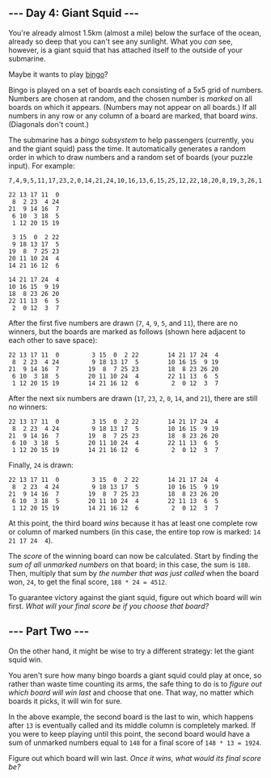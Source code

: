 ## --- Day 4: Giant Squid ---

You're already almost 1.5km (almost a mile) below the surface of the
ocean, already so deep that you can't see any sunlight. What you *can*
see, however, is a giant squid that has attached itself to the outside
of your submarine.

Maybe it wants to play
[bingo](https://en.wikipedia.org/wiki/Bingo_(American_version))?

Bingo is played on a set of boards each consisting of a 5x5 grid of
numbers. Numbers are chosen at random, and the chosen number is *marked*
on all boards on which it appears. (Numbers may not appear on all
boards.) If all numbers in any row or any column of a board are marked,
that board *wins*. (Diagonals don't count.)

The submarine has a *bingo subsystem* to help passengers (currently, you
and the giant squid) pass the time. It automatically generates a random
order in which to draw numbers and a random set of boards (your puzzle
input). For example:

    7,4,9,5,11,17,23,2,0,14,21,24,10,16,13,6,15,25,12,22,18,20,8,19,3,26,1

    22 13 17 11  0
     8  2 23  4 24
    21  9 14 16  7
     6 10  3 18  5
     1 12 20 15 19

     3 15  0  2 22
     9 18 13 17  5
    19  8  7 25 23
    20 11 10 24  4
    14 21 16 12  6

    14 21 17 24  4
    10 16 15  9 19
    18  8 23 26 20
    22 11 13  6  5
     2  0 12  3  7

After the first five numbers are drawn (`7`, `4`, `9`, `5`, and `11`),
there are no winners, but the boards are marked as follows (shown here
adjacent to each other to save space):

    22 13 17 11  0         3 15  0  2 22        14 21 17 24  4
     8  2 23  4 24         9 18 13 17  5        10 16 15  9 19
    21  9 14 16  7        19  8  7 25 23        18  8 23 26 20
     6 10  3 18  5        20 11 10 24  4        22 11 13  6  5
     1 12 20 15 19        14 21 16 12  6         2  0 12  3  7

After the next six numbers are drawn (`17`, `23`, `2`, `0`, `14`, and
`21`), there are still no winners:

    22 13 17 11  0         3 15  0  2 22        14 21 17 24  4
     8  2 23  4 24         9 18 13 17  5        10 16 15  9 19
    21  9 14 16  7        19  8  7 25 23        18  8 23 26 20
     6 10  3 18  5        20 11 10 24  4        22 11 13  6  5
     1 12 20 15 19        14 21 16 12  6         2  0 12  3  7

Finally, `24` is drawn:

    22 13 17 11  0         3 15  0  2 22        14 21 17 24  4
     8  2 23  4 24         9 18 13 17  5        10 16 15  9 19
    21  9 14 16  7        19  8  7 25 23        18  8 23 26 20
     6 10  3 18  5        20 11 10 24  4        22 11 13  6  5
     1 12 20 15 19        14 21 16 12  6         2  0 12  3  7

At this point, the third board *wins* because it has at least one
complete row or column of marked numbers (in this case, the entire top
row is marked: `14 21 17 24  4`).

The *score* of the winning board can now be calculated. Start by finding
the *sum of all unmarked numbers* on that board; in this case, the sum
is `188`. Then, multiply that sum by *the number that was just called*
when the board won, `24`, to get the final score, `188 * 24 = 4512`.

To guarantee victory against the giant squid, figure out which board
will win first. *What will your final score be if you choose that
board?*

## --- Part Two ---

On the other hand, it might be wise to try a different strategy: <span
title="That's 'cuz a submarine don't pull things' antennas out of their sockets when they lose. Giant squid are known to do that.">let
the giant squid win</span>.

You aren't sure how many bingo boards a giant squid could play at once,
so rather than waste time counting its arms, the safe thing to do is to
*figure out which board will win last* and choose that one. That way, no
matter which boards it picks, it will win for sure.

In the above example, the second board is the last to win, which happens
after `13` is eventually called and its middle column is completely
marked. If you were to keep playing until this point, the second board
would have a sum of unmarked numbers equal to `148` for a final score of
`148 * 13 = 1924`.

Figure out which board will win last. *Once it wins, what would its
final score be?*
